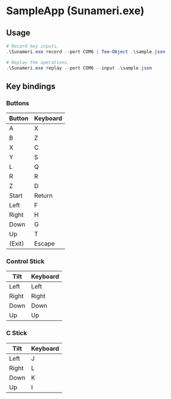 # SampleApp (Sunameri.exe)

## Usage

```ps1
# Record key inputs.
.\Sunameri.exe record --port COM6 | Tee-Object .\sample.json

# Replay the operations.
.\Sunameri.exe replay --port COM6 --input .\sample.json
```

## Key bindings

### Buttons

| Button | Keyboard |
| ------ | -------- |
| A      | X        |
| B      | Z        |
| X      | C        |
| Y      | S        |
| L      | Q        |
| R      | R        |
| Z      | D        |
| Start  | Return   |
| Left   | F        |
| Right  | H        |
| Down   | G        |
| Up     | T        |
| (Exit) | Escape   |

### Control Stick

| Tilt  | Keyboard |
| ----- | -------- |
| Left  | Left     |
| Right | Right    |
| Down  | Down     |
| Up    | Up       |

### C Stick

| Tilt  | Keyboard |
| ----- | -------- |
| Left  | J        |
| Right | L        |
| Down  | K        |
| Up    | I        |
